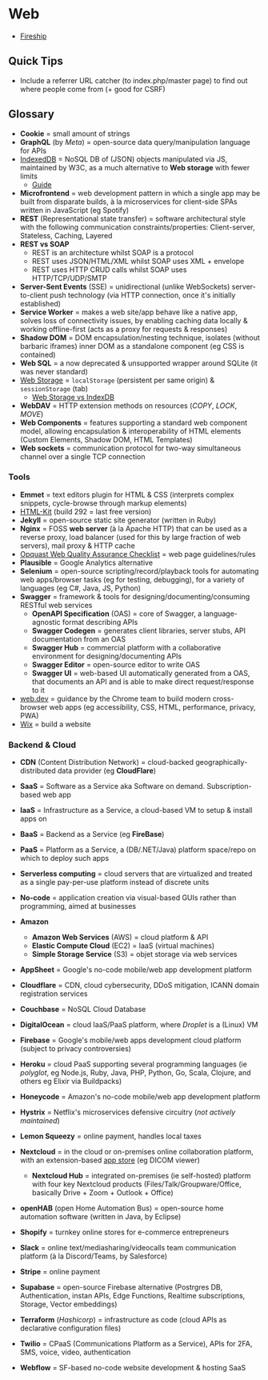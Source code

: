 # Web

* [Fireship](https://www.youtube.com/@Fireship)

## Quick Tips

* Include a referrer URL catcher (to index.php/master page) to find out where people come from (+ good for CSRF)

## Glossary

* **Cookie** = small amount of strings
* **GraphQL** (by _Meta_) = open-source data query/manipulation language for APIs
* [IndexedDB](https://javascript.info/indexeddb) = NoSQL DB of (JSON) objects manipulated via JS, maintained by W3C, as a much alternative to **Web storage** with fewer limits
  * [Guide](https://www.freecodecamp.org/news/a-quick-but-complete-guide-to-indexeddb-25f030425501)
* **Microfrontend** = web development pattern in which a single app may be built from disparate builds, à la microservices for client-side SPAs written in JavaScript (eg Spotify)
* **REST** (Representational state transfer) = software architectural style with the following communication constraints/properties: Client-server, Stateless, Caching, Layered
* **REST vs SOAP**
  * REST is an architecture whilst SOAP is a protocol
  * REST uses JSON/HTML/XML whilst SOAP uses XML + envelope
  * REST uses HTTP CRUD calls whilst SOAP uses HTTP/TCP/UDP/SMTP
* **Server-Sent Events** (SSE) = unidirectional (unlike WebSockets) server-to-client push technology (via HTTP connection, once it's initially established)
* **Service Worker** = makes a web site/app behave like a native app, solves loss of connectivity issues, by enabling caching data locally & working offline-first (acts as a proxy for requests & responses)
* **Shadow DOM** = DOM encapsulation/nesting technique, isolates (without barbaric iframes) inner DOM as a standalone component (eg CSS is contained)
* **Web SQL** = a now deprecated & unsupported wrapper around SQLite (it was never standard)
* [Web Storage](https://en.wikipedia.org/wiki/Web_storage) = `localStorage` (persistent per same origin) & `sessionStorage` (tab)
  * [Web Storage vs IndexDB](https://stackoverflow.com/a/37105645/3559724)
* **WebDAV** = HTTP extension methods on resources (_COPY_, _LOCK_, _MOVE_)
* **Web Components** = features supporting a standard web component model, allowing encapsulation & interoperability of HTML elements (Custom Elements, Shadow DOM, HTML Templates)
* **Web sockets** = communication protocol for two-way simultaneous channel over a single TCP connection

### Tools

* **Emmet** = text editors plugin for HTML & CSS (interprets complex snippets, cycle-browse through markup elements)
* [HTML-Kit](http://www.htmlkit.com) (build 292 = last free version)
* **Jekyll** = open-source static site generator (written in Ruby)
* **Nginx** = FOSS **web server** (à la Apache HTTP) that can be used as a reverse proxy, load balancer (used for this by large fraction of web servers), mail proxy & HTTP cache
* [Opquast Web Quality Assurance Checklist](https://checklists.opquast.com/en/web-quality-assurance) = web page guidelines/rules
* **Plausible** = Google Analytics alternative
* **Selenium** = open-source scripting/record/playback tools for automating web apps/browser tasks (eg for testing, debugging), for a variety of languages (eg C#, Java, JS, Python)
* **Swagger** = framework & tools for designing/documenting/consuming RESTful web services
  * **OpenAPI Specification** (OAS) = core of Swagger, a language-agnostic format describing APIs
  * **Swagger Codegen** = generates client libraries, server stubs, API documentation from an OAS
  * **Swagger Hub** = commercial platform with a collaborative environment for designing/documenting APIs
  * **Swagger Editor** = open-source editor to write OAS
  * **Swagger UI** = web-based UI automatically generated from a OAS, that documents an API and is able to make direct request/response to it
* [web.dev](https://web.dev) = guidance by the Chrome team to build modern cross-browser web apps (eg accessibility, CSS, HTML, performance, privacy, PWA)
* [Wix](https://www.wix.com) = build a website

### Backend & Cloud

* **CDN** (Content Distribution Network) = cloud-backed geographically-distributed data provider (eg **CloudFlare**)
* **SaaS** = Software as a Service aka Software on demand. Subscription-based web app
* **IaaS** = Infrastructure as a Service, a cloud-based VM to setup & install apps on
* **BaaS** = Backend as a Service (eg **FireBase**)
* **PaaS** = Platform as a Service, a (DB/.NET/Java) platform space/repo on which to deploy such apps
* **Serverless computing** = cloud servers that are virtualized and treated as a single pay-per-use platform instead of discrete units
* **No-code** = application creation via visual-based GUIs rather than programming, aimed at businesses

* **Amazon**
  * **Amazon Web Services** (AWS) = cloud platform & API
  * **Elastic Compute Cloud** (EC2) = IaaS (virtual machines)
  * **Simple Storage Service** (S3) = objet storage via web services
* **AppSheet** = Google's no-code mobile/web app development platform
* **Cloudflare** = CDN, cloud cybersecurity, DDoS mitigation, ICANN domain registration services
* **Couchbase** = NoSQL Cloud Database
* **DigitalOcean** = cloud IaaS/PaaS platform, where _Droplet_ is a (Linux) VM
* **Firebase** = Google's mobile/web apps development cloud platform (subject to privacy controversies)
* **Heroku** = cloud PaaS supporting several programming languages (ie _polyglot_, eg Node.js, Ruby, Java, PHP, Python, Go, Scala, Clojure, and others eg Elixir via Buildpacks)
* **Honeycode** = Amazon's no-code mobile/web app development platform
* **Hystrix** = Netflix's microservices defensive circuitry (_not actively maintained_)
* **Lemon Squeezy** = online payment, handles local taxes
* **Nextcloud** = in the cloud or on-premises online collaboration platform, with an extension-based [app store](https://apps.nextcloud.com) (eg DICOM viewer)
  * **Nextcloud Hub** = integrated on-premises (ie self-hosted) platform with four key Nextcloud products (Files/Talk/Groupware/Office, basically Drive + Zoom + Outlook + Office)
* **openHAB** (open Home Automation Bus) = open-source home automation software (written in Java, by Eclipse)
* **Shopify** = turnkey online stores for e-commerce entrepreneurs
* **Slack** = online text/mediasharing/videocalls team communication platform (à la Discord/Teams, by Salesforce)
* **Stripe** = online payment
* **Supabase** = open-source Firebase alternative (Postrgres DB, Authentication, instan APIs, Edge Functions, Realtime subscriptions, Storage, Vector embeddings)
* **Terraform** (_Hashicorp_) = infrastructure as code (cloud APIs as declarative configuration files)
* **Twilio** = CPaaS (Communications Platform as a Service), APIs for 2FA, SMS, voice, video, authentication
* **Webflow** = SF-based no-code website development & hosting SaaS
